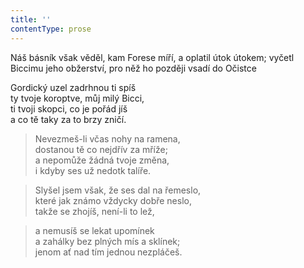 ```yaml
---
title: ''
contentType: prose
---
```


Náš básník však věděl, kam Forese míří, a oplatil útok útokem; vyčetl Biccimu jeho obžerství, pro něž ho později vsadí do Očistce

Gordický uzel zadrhnou ti spíš  
ty tvoje koroptve, můj milý Bicci,  
ti tvoji skopci, co je pořád jíš  
a co tě taky za to brzy zničí.

> Nevezmeš-li včas nohy na ramena,  
> dostanou tě co nejdřív za mříže;  
> a nepomůže žádná tvoje změna,  
> i kdyby ses už nedotk talíře.

> Slyšel jsem však, že ses dal na řemeslo,  
> které jak známo vždycky dobře neslo,  
> takže se zhojíš, není-li to lež,

> a nemusíš se lekat upomínek  
> a zahálky bez plných mís a sklínek;  
> jenom ať nad tím jednou nezpláčeš.
